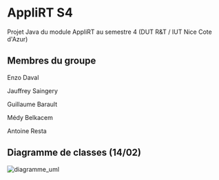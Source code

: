 # AppliRT S4

Projet Java du module AppliRT au semestre 4 (DUT R&T / IUT Nice Cote d'Azur)

## Membres du groupe

Enzo Daval

Jauffrey Saingery

Guillaume Barault

Médy Belkacem

Antoine Resta


## Diagramme de classes (14/02)

![diagramme_uml](http://i.imgur.com/E9pfZR2.png)

